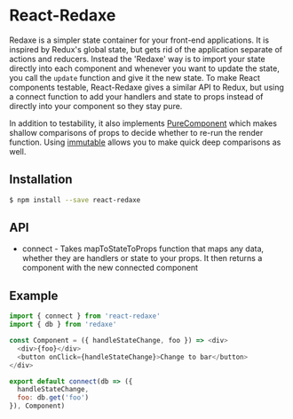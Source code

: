 # React-Redaxe

Redaxe is a simpler state container for your front-end applications. It is inspired by Redux's global state, but gets rid of the application separate of actions and reducers. Instead the 'Redaxe' way is to import your state directly into each component and whenever you want to update the state, you call the `update` function and give it the new state. To make React components testable, React-Redaxe gives a similar API to Redux, but using a connect function to add your handlers and state to props instead of directly into your component so they stay pure.

In addition to testability, it also implements [PureComponent](https://facebook.github.io/react/docs/react-api.html#react.purecomponent) which makes shallow comparisons of props to decide whether to re-run the render function. Using [immutable](https://facebook.github.io/immutable-js/) allows you to make quick deep comparisons as well.


## Installation

```bash
$ npm install --save react-redaxe
```

## API
* connect - Takes mapToStateToProps function that maps any data, whether they are handlers or state to your props. It then returns a component with the new connected component

## Example

```js
import { connect } from 'react-redaxe'
import { db } from 'redaxe'

const Component = ({ handleStateChange, foo }) => <div>
  <div>{foo}</div>
  <button onClick={handleStateChange}>Change to bar</button>
</div>

export default connect(db => ({
  handleStateChange,
  foo: db.get('foo')
}), Component)
```
